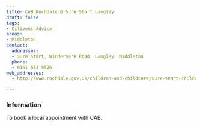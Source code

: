 ```yaml
---
title: CAB Rochdale @ Sure Start Langley
draft: false
tags:
- Citizens Advice
areas:
- Middleton
contact:
  addresses:
  - Sure Start, Windermere Road, Langley, Middleton
  phone:
  - 0161 653 9526
web_addresses:
  - http://www.rochdale.gov.uk/children-and-childcare/sure-start-childrens-centres/pages/langley-sure-start-centre.aspx

---
```


### Information
To book a local appointment with CAB.

